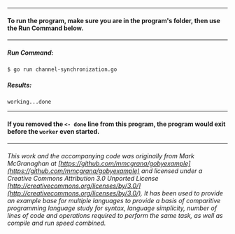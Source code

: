 ___
#### To run the program, make sure you are in the program's folder, then use the Run Command below.
___
##### Run Command:

`$ go run channel-synchronization.go`

##### Results:
   
`working...done`                 
___
#### If you removed the `<- done` line from this program, the program would exit before the `worker` even started.
___
###### This work and the accompanying code was originally from Mark McGranaghan at [https://github.com/mmcgrana/gobyexample](https://github.com/mmcgrana/gobyexample) and licensed under a Creative Commons Attribution 3.0 Unported License [http://creativecommons.org/licenses/by/3.0/](http://creativecommons.org/licenses/by/3.0/). It has been used to provide an example base for multiple languages to provide a basis of comparitive programming language study for syntax, language simplicity, number of lines of code and operations required to perform the same task, as well as compile and run speed combined.